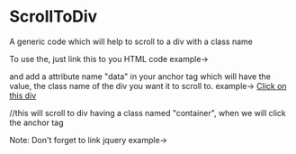 # ScrollToDiv
A generic code which will help to scroll to a div with a class name

To use the, just link this to you HTML code
example-> 
<script src='./js/ScrollToDiv.js'></script>

and add a attribute name "data" in your anchor tag which will have the value, the class name of the div you want it to scroll to.
example->
<a href="javascript:void(0)" data="container">Click on this div</a>

//this will scroll to div having a class named "container", when we will click the anchor tag

Note: Don't forget to link jquery
example->
<script src="https://code.jquery.com/jquery-3.3.1.min.js" integrity="sha256-FgpCb/KJQlLNfOu91ta32o/NMZxltwRo8QtmkMRdAu8=" crossorigin="anonymous"></script>

